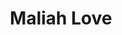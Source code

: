 ---
pid: FS336
title: Maliah Love
location_transcription: City Hall
zipcode: '19124'
outside_phl: 
neighborhood: Juniata,Frankford,Feltonville
age: '8'
age_range: 6-13
instagram: 
image_file_name: FS_336.jpg
proposal_transcription: 
topic: Unknown
topic_summary: '0'
type: Other No Form
keywords_other: maliah
credit: 
image_labels: Maliah
twitter: 
facebook: 
permalink: "/monuments/fs336/"
layout: item-page
---